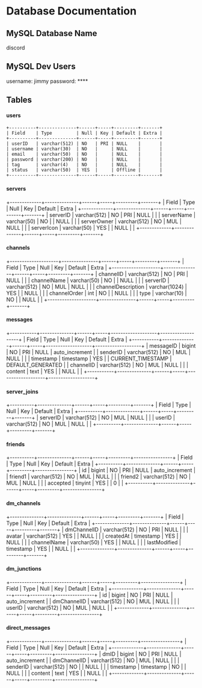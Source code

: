 # Database Documentation

## MySQL Database Name
discord

## MySQL Dev Users
username: jimmy
password: ****

## Tables

#### users
```
+----------+--------------+------+-----+---------+-------+
| Field    | Type         | Null | Key | Default | Extra |
+----------+--------------+------+-----+---------+-------+
| userID   | varchar(512) | NO   | PRI | NULL    |       |
| username | varchar(30)  | NO   |     | NULL    |       |
| email    | varchar(50)  | NO   |     | NULL    |       |
| password | varchar(200) | NO   |     | NULL    |       |
| tag      | varchar(4)   | NO   |     | NULL    |       |
| status   | varchar(50)  | YES  |     | Offline |       |
+----------+--------------+------+-----+---------+-------+
```


#### servers
+-------------+--------------+------+-----+---------+-------+
| Field       | Type         | Null | Key | Default | Extra |
+-------------+--------------+------+-----+---------+-------+
| serverID    | varchar(512) | NO   | PRI | NULL    |       |
| serverName  | varchar(50)  | NO   |     | NULL    |       |
| serverOwner | varchar(512) | NO   | MUL | NULL    |       |
| serverIcon  | varchar(50)  | YES  |     | NULL    |       |
+-------------+--------------+------+-----+---------+-------+

#### channels
+--------------------+---------------+------+-----+---------+-------+
| Field              | Type          | Null | Key | Default | Extra |
+--------------------+---------------+------+-----+---------+-------+
| channelID          | varchar(512)  | NO   | PRI | NULL    |       |
| channelName        | varchar(50)   | NO   |     | NULL    |       |
| serverID           | varchar(512)  | NO   | MUL | NULL    |       |
| channelDescription | varchar(1024) | YES  |     | NULL    |       |
| channelOrder       | int           | NO   |     | NULL    |       |
| type               | varchar(10)   | NO   |     | NULL    |       |
+--------------------+---------------+------+-----+---------+-------+

#### messages
+-----------+--------------+------+-----+-------------------+-------------------+
| Field     | Type         | Null | Key | Default           | Extra             |
+-----------+--------------+------+-----+-------------------+-------------------+
| messageID | bigint       | NO   | PRI | NULL              | auto_increment    |
| senderID  | varchar(512) | NO   | MUL | NULL              |                   |
| timestamp | timestamp    | YES  |     | CURRENT_TIMESTAMP | DEFAULT_GENERATED |
| channelID | varchar(512) | NO   | MUL | NULL              |                   |
| content   | text         | YES  |     | NULL              |                   |
+-----------+--------------+------+-----+-------------------+-------------------+

#### server_joins
+----------+--------------+------+-----+---------+-------+
| Field    | Type         | Null | Key | Default | Extra |
+----------+--------------+------+-----+---------+-------+
| serverID | varchar(512) | NO   | MUL | NULL    |       |
| userID   | varchar(512) | NO   | MUL | NULL    |       |
+----------+--------------+------+-----+---------+-------+

#### friends
+----------+--------------+------+-----+---------+----------------+
| Field    | Type         | Null | Key | Default | Extra          |
+----------+--------------+------+-----+---------+----------------+
| id       | bigint       | NO   | PRI | NULL    | auto_increment |
| friend1  | varchar(512) | NO   | MUL | NULL    |                |
| friend2  | varchar(512) | NO   | MUL | NULL    |                |
| accepted | tinyint      | YES  |     | 0       |                |
+----------+--------------+------+-----+---------+----------------+


#### dm_channels
+--------------+--------------+------+-----+---------+-------+
| Field        | Type         | Null | Key | Default | Extra |
+--------------+--------------+------+-----+---------+-------+
| dmChannelID  | varchar(512) | NO   | PRI | NULL    |       |
| avatar       | varchar(512) | YES  |     | NULL    |       |
| createdAt    | timestamp    | YES  |     | NULL    |       |
| channelName  | varchar(50)  | YES  |     | NULL    |       |
| lastModified | timestamp    | YES  |     | NULL    |       |
+--------------+--------------+------+-----+---------+-------+


#### dm_junctions
+-------------+--------------+------+-----+---------+----------------+
| Field       | Type         | Null | Key | Default | Extra          |
+-------------+--------------+------+-----+---------+----------------+
| id          | bigint       | NO   | PRI | NULL    | auto_increment |
| dmChannelID | varchar(512) | NO   | MUL | NULL    |                |
| userID      | varchar(512) | NO   | MUL | NULL    |                |
+-------------+--------------+------+-----+---------+----------------+

#### direct_messages
+-------------+--------------+------+-----+---------+----------------+
| Field       | Type         | Null | Key | Default | Extra          |
+-------------+--------------+------+-----+---------+----------------+
| dmID        | bigint       | NO   | PRI | NULL    | auto_increment |
| dmChannelID | varchar(512) | NO   | MUL | NULL    |                |
| senderID    | varchar(512) | NO   |     | NULL    |                |
| timestamp   | timestamp    | NO   |     | NULL    |                |
| content     | text         | YES  |     | NULL    |                |
+-------------+--------------+------+-----+---------+----------------+